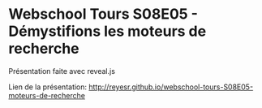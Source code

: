 # Webschool Tours S08E05 - Démystifions les moteurs de recherche

Présentation faite avec reveal.js

Lien de la présentation:
http://reyesr.github.io/webschool-tours-S08E05-moteurs-de-recherche